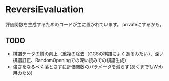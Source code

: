 # ReversiEvaluation

評価関数を生成するためのコードが主に置かれています。
privateにするかも。

## TODO

- 棋譜データの質の向上（重複の除去（GGSの棋譜によくあるみたい）、深い棋譜訂正、RandomOpeningでの深い読みでの棋譜生成）
- 強さをなるべく落とさずに評価関数のパラメータを減らす(あくまでもWeb用のため)
